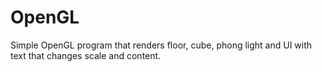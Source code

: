# OpenGL

Simple OpenGL program that renders floor, cube, phong light and UI with text that changes scale and content.
